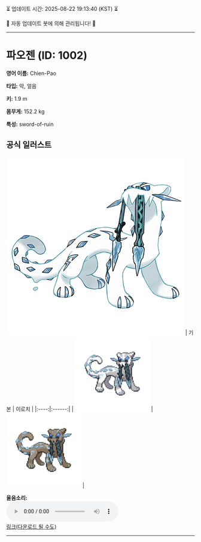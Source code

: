 
⏳ 업데이트 시간: 2025-08-22 19:13:40 (KST) ⏳

🤖 자동 업데이트 봇에 의해 관리됩니다! 🤖

---

# 파오젠 (ID: 1002)
**영어 이름:** Chien-Pao

**타입:** 악, 얼음

**키:** 1.9 m

**몸무게:** 152.2 kg

**특성:** sword-of-ruin

## 공식 일러스트
![](https://raw.githubusercontent.com/PokeAPI/sprites/master/sprites/pokemon/other/official-artwork/1002.png)
| 기본 | 이로치 |
|:----:|:------:|
| <img src="https://raw.githubusercontent.com/PokeAPI/sprites/master/sprites/pokemon/1002.png" width="200"> | <img src="https://raw.githubusercontent.com/PokeAPI/sprites/master/sprites/pokemon/shiny/1002.png" width="200"> |

**울음소리:**<br><audio controls src="https://raw.githubusercontent.com/PokeAPI/cries/main/cries/pokemon/latest/1002.ogg"></audio><br> [링크(다운로드 될 수도)](https://raw.githubusercontent.com/PokeAPI/cries/main/cries/pokemon/latest/1002.ogg)


---
